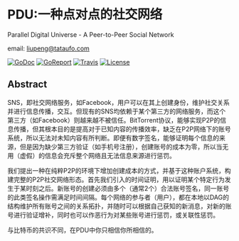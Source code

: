 # PDU:一种点对点的社交网络
Parallel Digital Universe - A Peer-to-Peer Social Network

email: liupeng@tataufo.com

[![GoDoc](https://img.shields.io/badge/godoc-reference-blue.svg)](https://godoc.org/github.com/TATAUFO/PDU)
[![GoReport](https://goreportcard.com/badge/github.com/TATAUFO/PDU)](https://goreportcard.com/report/github.com/TATAUFO/PDU)
[![Travis](https://travis-ci.org/TATAUFO/PDU.svg?branch=master)](https://travis-ci.org/TATAUFO/PDU)
[![License](https://img.shields.io/badge/license-GPL%20v3-blue.svg)](LICENSE)


## Abstract

SNS，即社交网络服务，如Facebook，用户可以在其上创建身份，维护社交关系并进行信息传播，交互。但现有的SNS均依赖于某个第三方的网络服务，而这个第三方（如Facebook）则越来越不被信任。BitTorrent协议，能够实现P2P的信息传播，但其根本目的是提高对于已知内容的传播效率，缺乏在P2P网络下的账号系统，所以无法对未知内容有所判断。即便有数字签名，能够证明每个信息的来源，但是因为缺少第三方验证（如手机号注册），创建账号的成本为零，所以当无用（虚假）的信息会充斥整个网络且无法信息来源进行惩罚。

我们提出一种在纯粹P2P的环境下增加创建成本的方式，并基于这种账户系统，构建完整的P2P社交网络形态。首先我们引入的时间证明，用以证明某个特定行为发生于某时刻之后。新账号的创建必须由多个（通常2个）合法账号签名，同一账号的此类签名操作需满足时间间隔。每个网络的参与者（用户），都在本地以DAG的结构维护所有账号之间的关系拓扑，并随时可以根据自己获知的新消息，对新的账号进行验证增补，同时也可以作恶行为对某些账号进行惩罚，或关联性惩罚。

与比特币的共识不同，在PDU中你只相信你所相信的。


